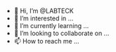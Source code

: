 - 👋 Hi, I’m @LABTECK
- 👀 I’m interested in ...
- 🌱 I’m currently learning ...
- 💞️ I’m looking to collaborate on ...
- 📫 How to reach me ...

<!---
LABTECK/LABTECK is a ✨ special ✨ repository because its `README.md` (this file) appears on your GitHub profile.
You can click the Preview link to take a look at your changes.
--->
